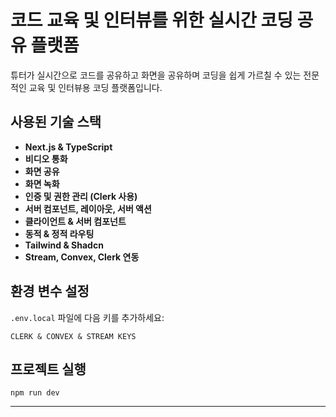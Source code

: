 # 코드 교육 및 인터뷰를 위한 실시간 코딩 공유 플랫폼  

튜터가 실시간으로 코드를 공유하고 화면을 공유하며 코딩을 쉽게 가르칠 수 있는 전문적인 교육 및 인터뷰용 코딩 플랫폼입니다.  

## 사용된 기술 스택  

- **Next.js & TypeScript**  
- **비디오 통화**  
- **화면 공유**  
- **화면 녹화**  
- **인증 및 권한 관리 (Clerk 사용)**  
- **서버 컴포넌트, 레이아웃, 서버 액션**  
- **클라이언트 & 서버 컴포넌트**  
- **동적 & 정적 라우팅**  
- **Tailwind & Shadcn**  
- **Stream, Convex, Clerk 연동**  

## 환경 변수 설정  

`.env.local` 파일에 다음 키를 추가하세요:  

```
CLERK & CONVEX & STREAM KEYS
```  

## 프로젝트 실행  

```shell
npm run dev
```  

---

